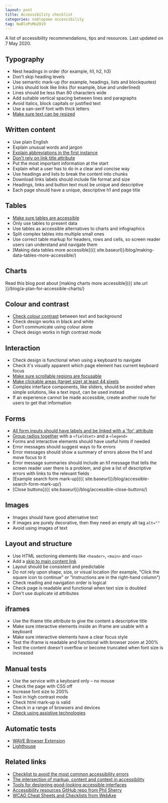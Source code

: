```yaml
---
layout: post
title: Accessibility checklist
categories: nablopomo accessibility
tag: NaBloPoMo2019
---
```


<p class="lede">A list of accessibility recommendations, tips and resources. Last updated on 7 May 2020.</p>

## Typography

- Nest headings in order (for example, h1, h2, h3)
- Don't skip heading levels
- Use semantic mark-up (for example, headings, lists and blockquotes)
- Links should look like links (for example, blue and underlined)
- Lines should be less than 80 characters wide
- Add suitable vertical spacing between lines and paragraphs
- Avoid italics, block capitals or justified text
- Use a san-serif font with thick letters
- [Make sure text can be resized](https://css-tricks.com/accessible-font-sizing-explained/)

## Written content

- Use plain English
- Explain unusual words and jargon
- [Explain abbreviations in the first instance](https://developer.paciellogroup.com/blog/2019/03/short-note-the-abbreviation-appreciation-society/)
- [Don't rely on link title attribute](https://developer.paciellogroup.com/blog/2010/11/using-the-html-title-attribute/)
- Put the most important information at the start
- Explain what a user has to do in a clear and concise way
- Use headings and lists to break the content into chunks
- Download links labels should include file format and size
- Headings, links and button text must be unique and descriptive
- Each page should have a unique, descriptive h1 and page title

## Tables

- [Make sure tables are accessible](https://www.gov.uk/guidance/content-design/tables#how-to-make-tables-accessible)
- Only use tables to present data
- Use tables as accessible alternatives to charts and infographics
- Split complex tables into multiple small ones
- Use correct table markup for headers, rows and cells, so screen reader users can understand and navigate them
- [Making data tables more accessible]({{ site.baseurl}}/blog/making-data-tables-more-accessible/)

## Charts

Read this blog post about [making charts more accessible]({{ site.url }}/blog/a-plan-for-accessible-charts/)

## Colour and contrast

- [Check colour contrast](http://webaim.org/resources/contrastchecker/) between text and background
- Check design works in black and white
- Don't communicate using colour alone
- Check design works in high contrast mode

## Interaction

- Check design is functional when using a keyboard to navigate
- Check it's visually apparent which page element has current keyboard focus
- [Make sure scrollable regions are focusable](https://developer.paciellogroup.com/blog/2016/02/short-note-on-improving-usability-of-scrollable-regions/)
- [Make clickable areas (target size) at least 44 pixels](https://ishadeed.com/article/clickable-area/)
- Complex interface components, like sliders, should be avoided when simple solutions, like a text input, can be used instead
- If an experience cannot be made accessible, create another route for users to get that information

## Forms

- [All form inputs should have labels and be linked with a 'for' attribute](https://www.w3.org/WAI/tutorials/forms/labels/#associating-labels-explicitly)
- [Group radios together](https://design-system.service.gov.uk/components/radios/) with a `<fieldset>` and a `<legend>`
- Forms and interactive elements should have useful hints if needed
- Error messages should suggest ways to fix errors
- Error messages should show a summary of errors above the h1 and move focus to it
- Error message summaries should include an h1 message that tells the screen reader user there is a problem, and give a list of descriptive errors with links to the relevant fields
- [Example search form mark-up]({{ site.baseurl}}/blog/accessible-search-form-mark-up/)
- [Close buttons]({{ site.baseurl}}/blog/accessible-close-buttons/)

## Images

- Images should have good alternative text
- If images are purely decorative, then they need an empty alt tag `alt=""`
- Avoid using images of text

## Layout and structure

- Use HTML sectioning elements like `<header>`, `<main>` and `<nav>`
- Add a [skip to main content link](https://design-system.service.gov.uk/components/skip-link/)
- Layout should be consistent and predictable
- Do not rely upon shape, size, or visual location (for example, "Click the square icon to continue" or "Instructions are in the right-hand column")
- Check reading and navigation order is logical
- Check page is readable and functional when text size is doubled
- Don't use duplicate id attributes

## iframes

- Use the iframe title attribute to give the content a descriptive title
- Make sure interactive elements inside an iframe are usable with a keyboard
- Make sure interactive elements have a clear focus style
- Test the iframe is readable and functional with browser zoom at 200%
- Test the content doesn't overflow or become truncated when font size is increased

## Manual tests

- Use the service with a keyboard only – no mouse
- Check the page with CSS off
- Increase font size to 200%
- Test in high contrast mode
- Check html mark-up is valid
- Check in a range of browsers and devices
- [Check using assistive technologies](https://accessibility.blog.gov.uk/2018/09/27/assistive-technology-tools-you-can-use-at-no-cost/)

## Automatic tests

- [WAVE Browser Extension](https://wave.webaim.org/extension/)
- [Lighthouse](https://developers.google.com/web/tools/lighthouse)

## Related links

- [Checklist to avoid the most common accessibility errors](https://www.brucelawson.co.uk/2019/checklist-to-avoid-the-most-common-accessibility-errors/)
- [The intersection of markup, content and context in accessibility](https://www.24a11y.com/2019/the-intersection-of-markup-content-and-context-in-accessibility/)
- [Tools for designing good-looking accessible interfaces](https://fossheim.io/writing/posts/accessible-design-tools/)
- [Accessibility resources GitHub repo from  Phil Sherry](https://github.com/hmrc/accessibility)
- [WCAG Cheat Sheets and Checklists from WebAxe](http://www.webaxe.org/wcag-cheat-sheets/)